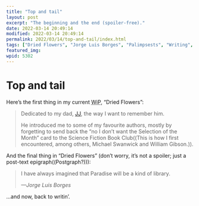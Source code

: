 ```yaml
---
title: "Top and tail"
layout: post
excerpt: "The beginning and the end (spoiler-free)."
date: 2022-03-14 20:49:14
modified: 2022-03-14 20:49:14
permalink: 2022/03/14/top-and-tail/index.html
tags: ["Dried Flowers", "Jorge Luis Borges", "Palimpsests", "Writing", "JJ", "Writing"]
featured_img: 
wpid: 5302
---
```


# Top and tail

Here’s the first thing in my current <abbr title="Work in Progress">WiP</abbr>, “Dried Flowers”:

> Dedicated to my dad, [JJ](https://patrickjohanneson.com/category/jj/), the way I want to remember him.
> 
> He introduced me to some of my favourite authors, mostly by forgetting to send back the “no I don’t want the Selection of the Month” card to the Science Fiction Book Club((This is how I first encountered, among others, Michael Swanwick and William Gibson.)).

And the final thing in “Dried Flowers” (don’t worry, it’s not a spoiler; just a post-text epigraph((Postgraph?))):

> I have always imagined that Paradise will be a kind of library.
> 
> <cite>—Jorge Luis Borges</cite>

…and now, back to writin’.